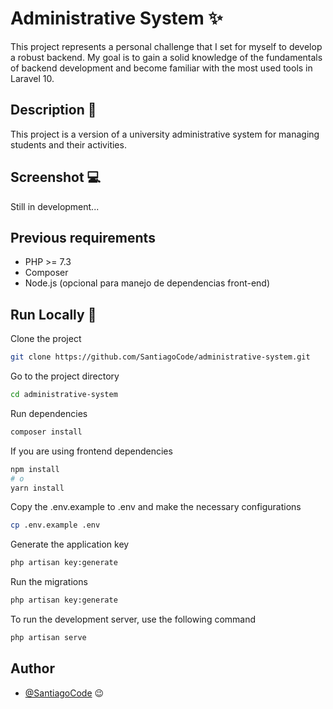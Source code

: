 # Administrative System ✨

This project represents a personal challenge that I set for myself to develop a robust backend. My goal is to gain a solid knowledge of the fundamentals of backend development and become familiar with the most used tools in Laravel 10.

## Description 👀

This project is a version of a university administrative system for managing students and their activities.

## Screenshot 💻

Still in development...

## Previous requirements

-   PHP >= 7.3
-   Composer
-   Node.js (opcional para manejo de dependencias front-end)

## Run Locally 🚀

Clone the project

```bash
git clone https://github.com/SantiagoCode/administrative-system.git
```

Go to the project directory

```bash
cd administrative-system
```

Run dependencies

```bash
composer install
```

If you are using frontend dependencies

```bash
npm install
# o
yarn install
```

Copy the .env.example to .env and make the necessary configurations

```bash
cp .env.example .env
```

Generate the application key

```bash
php artisan key:generate
```

Run the migrations

```bash
php artisan key:generate
```

To run the development server, use the following command

```bash
php artisan serve
```

## Author

-   [@SantiagoCode](https://www.github.com/SantiagoCode) 😉
